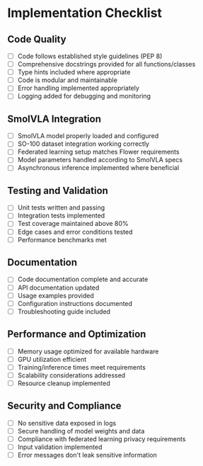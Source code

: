 # Implementation Checklist

## Code Quality
- [ ] Code follows established style guidelines (PEP 8)
- [ ] Comprehensive docstrings provided for all functions/classes
- [ ] Type hints included where appropriate
- [ ] Code is modular and maintainable
- [ ] Error handling implemented appropriately
- [ ] Logging added for debugging and monitoring

## SmolVLA Integration
- [ ] SmolVLA model properly loaded and configured
- [ ] SO-100 dataset integration working correctly
- [ ] Federated learning setup matches Flower requirements
- [ ] Model parameters handled according to SmolVLA specs
- [ ] Asynchronous inference implemented where beneficial

## Testing and Validation
- [ ] Unit tests written and passing
- [ ] Integration tests implemented
- [ ] Test coverage maintained above 80%
- [ ] Edge cases and error conditions tested
- [ ] Performance benchmarks met

## Documentation
- [ ] Code documentation complete and accurate
- [ ] API documentation updated
- [ ] Usage examples provided
- [ ] Configuration instructions documented
- [ ] Troubleshooting guide included

## Performance and Optimization
- [ ] Memory usage optimized for available hardware
- [ ] GPU utilization efficient
- [ ] Training/inference times meet requirements
- [ ] Scalability considerations addressed
- [ ] Resource cleanup implemented

## Security and Compliance
- [ ] No sensitive data exposed in logs
- [ ] Secure handling of model weights and data
- [ ] Compliance with federated learning privacy requirements
- [ ] Input validation implemented
- [ ] Error messages don't leak sensitive information